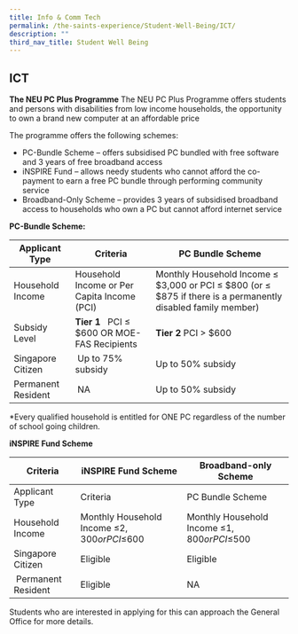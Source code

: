 ```yaml
---
title: Info & Comm Tech
permalink: /the-saints-experience/Student-Well-Being/ICT/
description: ""
third_nav_title: Student Well Being
---
```

## ICT 

**The NEU PC Plus Programme**
The NEU PC Plus Programme offers students and persons with disabilities from low income households, the opportunity to own a brand new computer at an affordable price 

  

The programme offers the following schemes: 

  

*   PC-Bundle Scheme – offers subsidised PC bundled with free software and 3 years of free broadband access 
*   iNSPIRE Fund – allows needy students who cannot afford the co-payment to earn a free PC bundle through performing community service 
*   Broadband-Only Scheme – provides 3 years of subsidised broadband access to households who own a PC but cannot afford internet service

  

**PC-Bundle Scheme:**



| Applicant Type | Criteria | PC Bundle Scheme |
| -------- | -------- | -------- |
| Household Income     | Household Income or Per Capita Income (PCI)    | Monthly Household Income ≤ $3,000 or PCI ≤ $800 (or ≤ $875 if there is a permanently disabled family member)    |
| Subsidy Level     |  **Tier 1**   PCI ≤ $600 OR MOE-FAS Recipients   | **Tier 2**   PCI > $600
| Singapore Citizen     |   Up to 75% subsidy   | Up to 50% subsidy
| Permanent Resident     |   NA   | Up to 50% subsidy

*Every qualified household is entitled for ONE PC regardless of the number of school going children.

**iNSPIRE Fund Scheme**



| Criteria | iNSPIRE Fund Scheme | Broadband-only Scheme |
| -------- | -------- | -------- |
| Applicant Type     | Criteria     | PC Bundle Scheme     |
| Household Income    | Monthly Household Income ≤$2,300 or PCI ≤$600     | Monthly Household Income ≤$1,800 or PCI ≤$500     |
| Singapore Citizen     | Eligible    | Eligible     |
|  Permanent Resident     | Eligible  | NA     |

Students who are interested in applying for this can approach the General Office for more details.